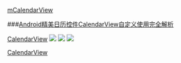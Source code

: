 [mCalendarView](https://github.com/SpongeBobSun/mCalendarView)

###[Android精美日历控件CalendarView自定义使用完全解析](https://blog.csdn.net/huanghaibin_dev/article/details/79040147)

[CalendarView](https://gitee.com/huanghaibin_dev/CalendarView)
![](https://img-blog.csdn.net/20180123182342059?watermark/2/text/aHR0cDovL2Jsb2cuY3Nkbi5uZXQvaHVhbmdoYWliaW5fZGV2/font/5a6L5L2T/fontsize/400/fill/I0JBQkFCMA==/dissolve/70/gravity/SouthEast)
![](https://img-blog.csdn.net/20180123182409005?watermark/2/text/aHR0cDovL2Jsb2cuY3Nkbi5uZXQvaHVhbmdoYWliaW5fZGV2/font/5a6L5L2T/fontsize/400/fill/I0JBQkFCMA==/dissolve/70/gravity/SouthEast)
![](https://images.gitee.com/uploads/images/2019/0916/115845_c5368446_494015.png)

[CalendarView](https://github.com/SheHuan/CalendarView)

[]()

[]()

[]()

[]()

[]()


